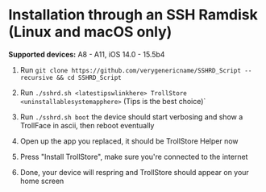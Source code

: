 # Installation through an SSH Ramdisk (Linux and macOS only)

**Supported devices:** A8 - A11, iOS 14.0 - 15.5b4

1. Run `git clone https://github.com/verygenericname/SSHRD_Script --recursive && cd SSHRD_Script`

2. Run `./sshrd.sh <latestipswlinkhere> TrollStore <uninstallablesystemapphere>` (Tips is the best choice)`

3. Run `./sshrd.sh boot` the device should start verbosing and show a TrollFace in ascii, then reboot eventually

4. Open up the app you replaced, it should be TrollStore Helper now

5. Press "Install TrollStore", make sure you're connected to the internet

6. Done, your device will respring and TrollStore should appear on your home screen
